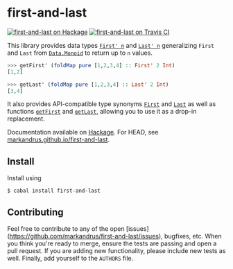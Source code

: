 first-and-last
==============

[![first-and-last on Hackage](https://img.shields.io/hackage/v/first-and-last.svg)](https://hackage.haskell.org/package/first-and-last) [![first-and-last on Travis CI](https://travis-ci.org/markandrus/first-and-last.svg)](https://travis-ci.org/markandrus/first-and-last)

This library provides data types [`First' n`](https://markandrus.github.io/first-and-last/Data-Monoid-First.html#t:First-39-) and [`Last' n`](https://markandrus.github.io/first-and-last/Data-Monoid-Last.html#t:Last-39-) generalizing `First` and `Last` from [`Data.Monoid`](https://hackage.haskell.org/package/base/docs/Data-Monoid.html) to return up to `n` values.

```hs
>>> getFirst' (foldMap pure [1,2,3,4] :: First' 2 Int)
[1,2]
```

```hs
>>> getLast' (foldMap pure [1,2,3,4] :: Last' 2 Int)
[3,4]
```

It also provides API-compatible type synonyms [`First`](https://markandrus.github.io/first-and-last/Data-Monoid-First.html#t:First) and [`Last`](https://markandrus.github.io/first-and-last/Data-Monoid-Last.html#t:Last) as well as functions [`getFirst`](https://markandrus.github.io/first-and-last/Data-Monoid-First.html#v:getFirst) and [`getLast`](https://markandrus.github.io/first-and-last/Data-Monoid-Last.html#v:getLast), allowing you to use it as a drop-in replacement.

Documentation available on [Hackage](#). For HEAD, see [markandrus.github.io/first-and-last](https://markandrus.github.io/first-and-last).

Install
-------

Install using

```
$ cabal install first-and-last
```

Contributing
------------

Feel free to contribute to any of the open [issues]
(https://github.com/markandrus/first-and-last/issues), bugfixes, etc. When you
think you're ready to merge, ensure the tests are passing and open a pull
request. If you are adding new functionality, please include new tests as well.
Finally, add yourself to the `AUTHORS` file.
